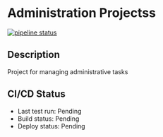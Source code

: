 # Administration Projectss

[![pipeline status](https://gitlab.com/mysite7215201/Administration/badges/main/pipeline.svg)](https://gitlab.com/mysite7215201/Administration/-/commits/main)

## Description
Project for managing administrative tasks

## CI/CD Status
- Last test run: Pending
- Build status: Pending
- Deploy status: Pending
